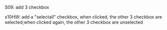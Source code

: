 S09: add 3 checkbox

s10HW: add a "selectall" checkbox, when clicked, the other 3 checkbox are selected;when clicked again, the other 3 checkbox are unselected

